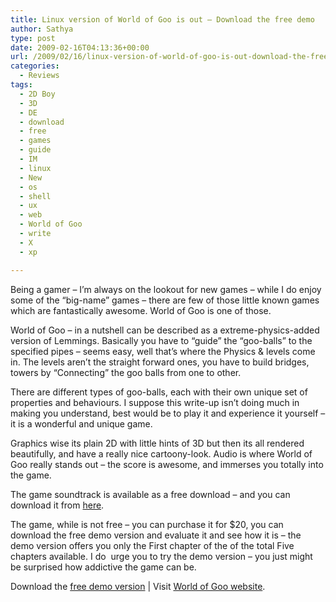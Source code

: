 ```yaml
---
title: Linux version of World of Goo is out – Download the free demo
author: Sathya
type: post
date: 2009-02-16T04:13:36+00:00
url: /2009/02/16/linux-version-of-world-of-goo-is-out-download-the-free-demo/
categories:
  - Reviews
tags:
  - 2D Boy
  - 3D
  - DE
  - download
  - free
  - games
  - guide
  - IM
  - linux
  - New
  - os
  - shell
  - ux
  - web
  - World of Goo
  - write
  - X
  - xp

---
```

Being a gamer &#8211; I&#8217;m always on the lookout for new games &#8211; while I do enjoy some of the &#8220;big-name&#8221; games &#8211; there are few of those little known games which are fantastically awesome. World of Goo is one of those.

World of Goo &#8211; in a nutshell can be described as a extreme-physics-added version of Lemmings. Basically you have to &#8220;guide&#8221; the &#8220;goo-balls&#8221; to the specified pipes &#8211; seems easy, well that&#8217;s where the Physics & levels come in. The levels aren&#8217;t the straight forward ones, you have to build bridges, towers by &#8220;Connecting&#8221; the goo balls from one to other.

<!--more-->

There are different types of goo-balls, each with their own unique set of properties and behaviours. I suppose this write-up isn&#8217;t doing much in making you understand, best would be to play it and experience it yourself &#8211; it is a wonderful and unique game.

Graphics wise its plain 2D with little hints of 3D but then its all rendered beautifully, and have a really nice cartoony-look. Audio is where World of Goo really stands out &#8211; the score is awesome, and immerses you totally into the game.

The game soundtrack is available as a free download &#8211; and you can download it from <a href="http://kylegabler.com/WorldOfGooSoundtrack/" target="_blank">here</a>.

The game, while is not free &#8211; you can purchase it for $20, you can download the free demo version and evaluate it and see how it is &#8211; the demo version offers you only the First chapter of the of the total Five chapters available. I do  urge you to try the demo version &#8211; you just might be surprised how addictive the game can be.

Download the <a href="http://worldofgoo.com/dl2.php?lk=demo" target="_blank">free demo version</a> | Visit <a href="http://2dboy.com/games.php" target="_blank">World of Goo website</a>.